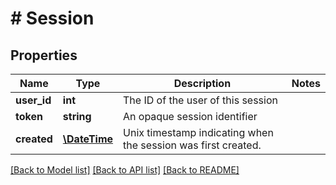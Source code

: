 # # Session

## Properties

Name | Type | Description | Notes
------------ | ------------- | ------------- | -------------
**user_id** | **int** | The ID of the user of this session | 
**token** | **string** | An opaque session identifier | 
**created** | [**\DateTime**](\DateTime.md) | Unix timestamp indicating when the session was first created. | 

[[Back to Model list]](../../README.md#documentation-for-models) [[Back to API list]](../../README.md#documentation-for-api-endpoints) [[Back to README]](../../README.md)


